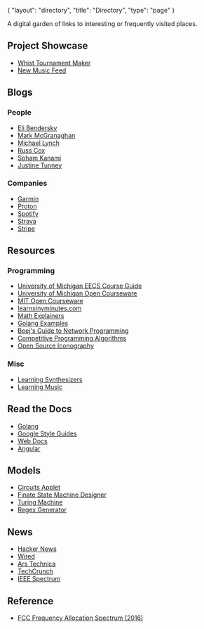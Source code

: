{
   "layout": "directory",
   "title": "Directory",
   "type": "page"
}

A digital garden of links to interesting or frequently visited places.

## Project Showcase
* [Whist Tournament Maker](https://ross.grattafiori.dev/wtm)
* [New Music Feed](https://wubzduh.grattafiori.dev)

## Blogs

### People

* [Eli Bendersky](https://eli.thegreenplace.net/)
* [Mark McGranaghan](https://markmcgranaghan.com/)
* [Michael Lynch](https://mtlynch.io)
* [Russ Cox](https://research.swtch.com/)
* [Soham Kanami](https://www.sohamkamani.com/archive/)
* [Justine Tunney](https://justine.lol/)

### Companies

* [Garmin](https://www.garmin.com/en-US/blog/)
* [Proton](https://proton.me/blog/)
* [Spotify](https://engineering.atspotify.com/)
* [Strava](https://medium.com/strava-engineering)
* [Stripe](https://stripe.com/blog/engineering)

## Resources

### Programming

* [University of Michigan EECS Course Guide](https://bulletin.engin.umich.edu/courses/eecs/)
* [University of Michigan Open Courseware](https://open.umich.edu/)
* [MIT Open Courseware](https://ocw.mit.edu)
* [learnxinyminutes.com](Https://learnxinyminutes.com/)
* [Math Explainers](https://betterexplained.com/archives/)
* [Golang Examples](https://gobyexample.com)
* [Beej's Guide to Network Programming](https://beej.us/guide/bgnet/html/split/)
* [Competitive Programming Algorithms](https://cp-algorithms.com/)
* [Open Source Iconography](https://pictogrammers.com/)

### Misc
* [Learning Synthesizers](https://learningsynths.ableton.com/)
* [Learning Music](https://learningmusic.ableton.com/)

## Read the Docs

* [Golang](https://go.dev/doc/)
* [Google Style Guides](https://google.github.io/styleguide/)
* [Web Docs](https://developer.mozilla.org/en-US/)
* [Angular](https://angular.dev/)

## Models

* [Circuits Applet](https://www.falstad.com/circuit/)
* [Finate State Machine Designer](https://madebyevan.com/fsm/)
* [Turing Machine](https://turingmachine.io/)
* [Regex Generator](https://regexr.com/)

## News
* [Hacker News](https://news.ycombinator.com/)
* [Wired](https://wired.com)
* [Ars Technica](https://arstechnica.com)
* [TechCrunch](https://techcrunch.com)
* [IEEE Spectrum](https://spectrum.ieee.org/)

## Reference
* [FCC Frequency Allocation Spectrum (2016)](https://www.ntia.doc.gov/files/ntia/publications/january_2016_spectrum_wall_chart.pdf)
